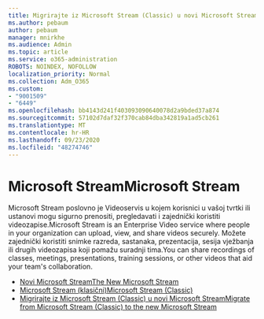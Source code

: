 ```yaml
---
title: Migrirajte iz Microsoft Stream (Classic) u novi Microsoft Stream
ms.author: pebaum
author: pebaum
manager: mnirkhe
ms.audience: Admin
ms.topic: article
ms.service: o365-administration
ROBOTS: NOINDEX, NOFOLLOW
localization_priority: Normal
ms.collection: Adm_O365
ms.custom:
- "9001509"
- "6449"
ms.openlocfilehash: bb4143d241f403093090640078d2a9bded37a874
ms.sourcegitcommit: 57102d7daf32f370cab84dba342819a1ad5cb261
ms.translationtype: MT
ms.contentlocale: hr-HR
ms.lasthandoff: 09/23/2020
ms.locfileid: "48274746"
---
```

# <a name="microsoft-stream"></a><span data-ttu-id="69899-102">Microsoft Stream</span><span class="sxs-lookup"><span data-stu-id="69899-102">Microsoft Stream</span></span>

<span data-ttu-id="69899-103">Microsoft Stream poslovno je Videoservis u kojem korisnici u vašoj tvrtki ili ustanovi mogu sigurno prenositi, pregledavati i zajednički koristiti videozapise.</span><span class="sxs-lookup"><span data-stu-id="69899-103">Microsoft Stream is an Enterprise Video service where people in your organization can upload, view, and share videos securely.</span></span> <span data-ttu-id="69899-104">Možete zajednički koristiti snimke razreda, sastanaka, prezentacija, sesija vježbanja ili drugih videozapisa koji pomažu suradnji tima.</span><span class="sxs-lookup"><span data-stu-id="69899-104">You can share recordings of classes, meetings, presentations, training sessions, or other videos that aid your team's collaboration.</span></span>  

- [<span data-ttu-id="69899-105">Novi Microsoft Stream</span><span class="sxs-lookup"><span data-stu-id="69899-105">The New Microsoft Stream</span></span>](https://docs.microsoft.com/stream/new-stream)
- [<span data-ttu-id="69899-106">Microsoft Stream (klasični)</span><span class="sxs-lookup"><span data-stu-id="69899-106">Microsoft Stream (Classic)</span></span>](https://docs.microsoft.com/stream/overview)
- [<span data-ttu-id="69899-107">Migrirajte iz Microsoft Stream (Classic) u novi Microsoft Stream</span><span class="sxs-lookup"><span data-stu-id="69899-107">Migrate from Microsoft Stream (Classic) to the new Microsoft Stream</span></span>](https://docs.microsoft.com/stream/classic-migration)